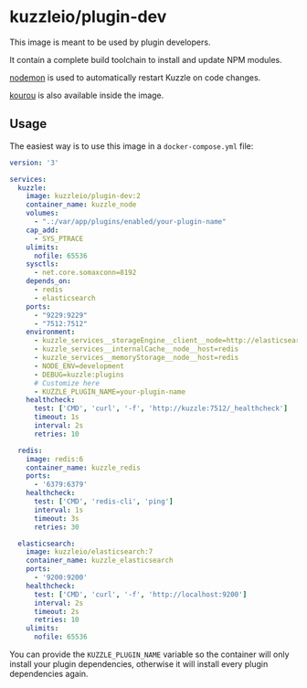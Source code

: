 # kuzzleio/plugin-dev

This image is meant to be used by plugin developers.  

It contain a complete build toolchain to install and update NPM modules.

[nodemon](https://nodemon.io/) is used to automatically restart Kuzzle on code changes.

[kourou](https://github.com/kuzzleio/kourou/) is also available inside the image.

## Usage

The easiest way is to use this image in a `docker-compose.yml` file:

```yml
version: '3'

services:
  kuzzle:
    image: kuzzleio/plugin-dev:2
    container_name: kuzzle_node
    volumes:
      - ".:/var/app/plugins/enabled/your-plugin-name"
    cap_add:
      - SYS_PTRACE
    ulimits:
      nofile: 65536
    sysctls:
      - net.core.somaxconn=8192
    depends_on:
      - redis
      - elasticsearch
    ports:
      - "9229:9229"
      - "7512:7512"
    environment:
      - kuzzle_services__storageEngine__client__node=http://elasticsearch:9200
      - kuzzle_services__internalCache__node__host=redis
      - kuzzle_services__memoryStorage__node__host=redis
      - NODE_ENV=development
      - DEBUG=kuzzle:plugins
      # Customize here
      - KUZZLE_PLUGIN_NAME=your-plugin-name
    healthcheck:
      test: ['CMD', 'curl', '-f', 'http://kuzzle:7512/_healthcheck']
      timeout: 1s
      interval: 2s
      retries: 10

  redis:
    image: redis:6
    container_name: kuzzle_redis
    ports:
      - '6379:6379'
    healthcheck:
      test: ['CMD', 'redis-cli', 'ping']
      interval: 1s
      timeout: 3s
      retries: 30

  elasticsearch:
    image: kuzzleio/elasticsearch:7
    container_name: kuzzle_elasticsearch
    ports:
      - '9200:9200'
    healthcheck:
      test: ['CMD', 'curl', '-f', 'http://localhost:9200']
      interval: 2s
      timeout: 2s
      retries: 10
    ulimits:
      nofile: 65536
```

You can provide the `KUZZLE_PLUGIN_NAME` variable so the container will only install your plugin dependencies, otherwise it will install every plugin dependencies again.